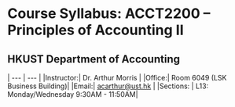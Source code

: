 # Course Syllabus: ACCT2200 – Principles of Accounting II 
## HKUST Department of Accounting
| --- | --- |
|Instructor:| Dr. Arthur Morris |
|Office:| Room 6049 (LSK Business Building)|
|Email:| acarthur@ust.hk |
|Sections: | L13: Monday/Wednesday 9:30AM - 11:50AM|

